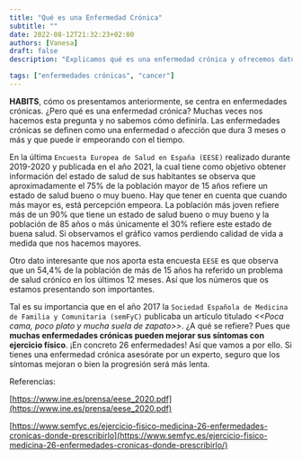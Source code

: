 ```yaml
---
title: "Qué es una Enfermedad Crónica"
subtitle: ""
date: 2022-08-12T21:32:23+02:00
authors: [Vanesa]
draft: false
description: "Explicamos qué es una enfermedad crónica y ofrecemos datos de la Sociedad Española de Medicina"

tags: ["enfermedades crónicas", "cancer"]
---
```


**HABITS**, cómo os presentamos anteriormente, se centra en enfermedades crónicas. ¿Pero qué es una enfermedad crónica? Muchas veces nos hacemos esta pregunta y no sabemos cómo definirla. Las enfermedades crónicas se definen como una enfermedad o afección que dura 3 meses o más y que puede ir empeorando con el tiempo.

En la última `Encuesta Europea de Salud en España (EESE)` realizado durante 2019-2020 y publicada en el año 2021, la cual tiene como objetivo obtener información del estado de salud de sus habitantes se observa que aproximadamente el 75% de la población mayor de 15 años refiere un estado de salud bueno o muy bueno. Hay que tener en cuenta que cuando más mayor es, está percepción empeora. La población más joven refiere más de un 90% que tiene un estado de salud bueno o muy bueno y la población de 85 años o más únicamente el 30% refiere este estado de buena salud. Si observamos el gráfico vamos perdiendo calidad de vida a medida que nos hacemos mayores.

Otro dato interesante que nos aporta esta encuesta `EESE` es que observa que un 54,4% de la población de más de 15 años ha referido un problema de salud crónico en los últimos 12 meses. Así que los números que os estamos presentando son importantes.

Tal es su importancia que en el año 2017 la `Sociedad Española de Medicina de Familia y Comunitaria (semFyC)` publicaba un artículo titulado _<<Poca cama, poco plato y mucha suela de zapato>>_. ¿A qué se refiere? Pues que **muchas enfermedades crónicas pueden mejorar sus síntomas con ejercicio físico**. ¡En concreto 26 enfermedades! Así que vamos a por ello. Si tienes una enfermedad crónica asesórate por un experto, seguro que los síntomas mejoran o bien la progresión será más lenta.


Referencias:

[https://www.ine.es/prensa/eese_2020.pdf](https://www.ine.es/prensa/eese_2020.pdf)

[https://www.semfyc.es/ejercicio-fisico-medicina-26-enfermedades-cronicas-donde-prescribirlo](https://www.semfyc.es/ejercicio-fisico-medicina-26-enfermedades-cronicas-donde-prescribirlo/)


